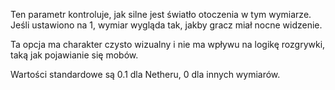 Ten parametr kontroluje, jak silne jest światło otoczenia w tym wymiarze.
Jeśli ustawiono na 1, wymiar wygląda tak, jakby gracz miał nocne widzenie.

Ta opcja ma charakter czysto wizualny i nie ma wpływu na logikę rozgrywki, taką jak pojawianie się mobów.

Wartości standardowe są 0.1 dla Netheru, 0 dla innych wymiarów.